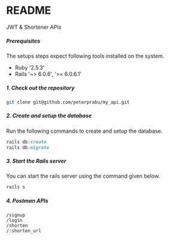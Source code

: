 # README

JWT & Shortener APIs

##### Prerequisites

The setups steps expect following tools installed on the system.

- Ruby '2.5.3'
- Rails '~> 6.0.6', '>= 6.0.6.1'

##### 1. Check out the repository

```bash
git clone git@github.com/peterprabu/my_api.git
```

##### 2. Create and setup the database

Run the following commands to create and setup the database.

```ruby
rails db:create
rails db:migrate
```

##### 3. Start the Rails server

You can start the rails server using the command given below.

```ruby
rails s
```

##### 4. Postman APIs

```Endpoints
/signup
/login
/shorten
/:shorten_url
```


